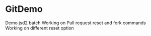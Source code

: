 # GitDemo
Demo jsd2 batch
Working on Pull request reset and fork commands
Working on different reset option
